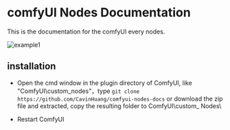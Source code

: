 # comfyUI Nodes Documentation

This is the documentation for the comfyUI every nodes.

![example1]('examples/2.png')

## installation

- Open the cmd window in the plugin directory of ComfyUI, like "ComfyUI\custom_nodes"，type `git clone https://github.com/CavinHuang/comfyui-nodes-docs` or download the zip file and extracted, copy the resulting folder to ComfyUI\custom_ Nodes\

- Restart ComfyUI
